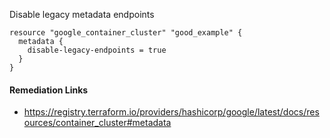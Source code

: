 
Disable legacy metadata endpoints

```hcl
resource "google_container_cluster" "good_example" {
  metadata {
    disable-legacy-endpoints = true
  }
}
```

#### Remediation Links
 - https://registry.terraform.io/providers/hashicorp/google/latest/docs/resources/container_cluster#metadata
        